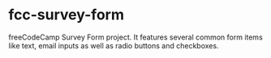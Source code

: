 # fcc-survey-form
freeCodeCamp Survey Form project. It features several common form items like text, email inputs as well as radio buttons and checkboxes.

